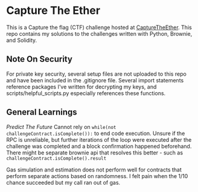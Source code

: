 # Capture The Ether

This is a Capture the flag (CTF) challenge hosted at [CaptureTheEther](https://www.capturetheether.com). This repo contains my solutions to the challenges written with Python, Brownie, and Solidity.

## Note On Security

For private key security, several setup files are not uploaded to this repo and have been included in the .gitignore file.
Several import statements reference packages I've written for decrypting my keys, and scripts/helpful_scripts.py especially references these functions.

## General Learnings

*Predict The Future*
Cannot rely on `while(not challengeContract.isComplete()):` to end code execution. Unsure if the RPC is unreliable, but further iterations of the loop were executed after the challenge was completed and a block confirmation happened beforehand. There might be separate brownie api that resolves this better - such as `challengeContract.isComplete().result`

Gas simulation and estimation does not perform well for contracts that perform separate actions based on randomness. I felt pain when the 1/10 chance succeeded but my call ran out of gas.

